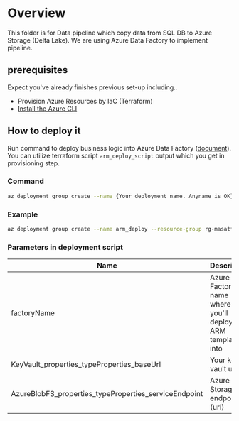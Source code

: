 # Overview

This folder is for Data pipeline which copy data from SQL DB to Azure Storage (Delta Lake). We are using Azure Data Factory to implement pipeline.

## prerequisites
Expect you've already finishes previous set-up including..
- Provision Azure Resources by IaC (Terraform)
- [Install the Azure CLI](https://docs.microsoft.com/en-us/cli/azure/install-azure-cli)

## How to deploy it
Run command to deploy business logic into Azure Data Factory ([document](https://docs.microsoft.com/en-us/azure/azure-resource-manager/templates/deploy-cli#deploy-local-template-or-bicep-file)). You can utilize terraform script `arm_deploy_script` output which you get in provisioning step.

### Command
```bash
az deployment group create --name {Your deployment name. Anyname is OK} --resource-group {Your resource group name} --template-file ./arm_template/arm_template.json --parameters factoryName="{Your data factory name}" KeyVault_properties_typeProperties_baseUrl="{Your key vault url}" AzureBlobFS_properties_typeProperties_serviceEndpoint="{Your blob storage url}"
```

### Example
```bash
az deployment group create --name arm_deploy --resource-group rg-masatf2 --template-file ./arm_template/arm_template.json --parameters factoryName='adf-masatfapp-dev' KeyVault_properties_typeProperties_baseUrl='https://kv-masatfapp-dev-eastus.vault.azure.net/' AzureBlobFS_properties_typeProperties_serviceEndpoint='https://dlsmasatfappdev.blob.core.windows.net/'
```

### Parameters in deployment script

|Name|Description|
|--|--|
|factoryName|Azure Data Factory name where you'll deploy ARM template into|
|KeyVault_properties_typeProperties_baseUrl|Your key vault url|
|AzureBlobFS_properties_typeProperties_serviceEndpoint|Azure Blob Storage endpoint (url)|
